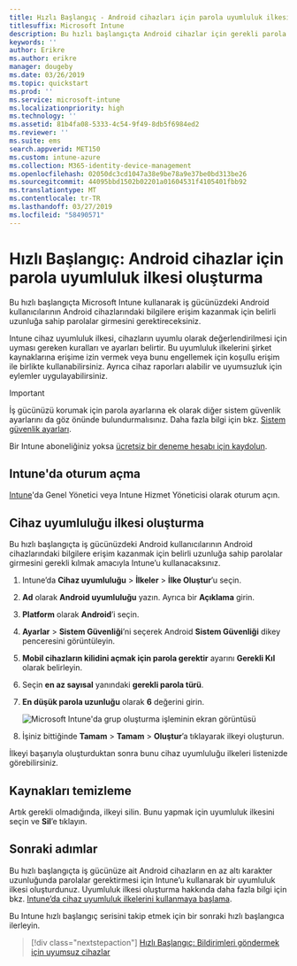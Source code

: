 ```yaml
---
title: Hızlı Başlangıç - Android cihazları için parola uyumluluk ilkesi oluşturma
titlesuffix: Microsoft Intune
description: Bu hızlı başlangıçta Android cihazlar için gerekli parola uzunluğunu ayarlamak için Microsoft Intune’u kullanacaksınız.
keywords: ''
author: Erikre
ms.author: erikre
manager: dougeby
ms.date: 03/26/2019
ms.topic: quickstart
ms.prod: ''
ms.service: microsoft-intune
ms.localizationpriority: high
ms.technology: ''
ms.assetid: 81b4fa08-5333-4c54-9f49-8db5f6984ed2
ms.reviewer: ''
ms.suite: ems
search.appverid: MET150
ms.custom: intune-azure
ms.collection: M365-identity-device-management
ms.openlocfilehash: 02050dc3cd1047a38e9be78a9e37be0bd313be26
ms.sourcegitcommit: 44095bbd1502b02201a01604531f4105401fbb92
ms.translationtype: MT
ms.contentlocale: tr-TR
ms.lasthandoff: 03/27/2019
ms.locfileid: "58490571"
---
```

# <a name="quickstart-create-a-password-compliance-policy-for-android-devices"></a>Hızlı Başlangıç: Android cihazlar için parola uyumluluk ilkesi oluşturma

Bu hızlı başlangıçta Microsoft Intune kullanarak iş gücünüzdeki Android kullanıcılarının Android cihazlarındaki bilgilere erişim kazanmak için belirli uzunluğa sahip parolalar girmesini gerektireceksiniz. 

Intune cihaz uyumluluk ilkesi, cihazların uyumlu olarak değerlendirilmesi için uyması gereken kuralları ve ayarları belirtir. Bu uyumluluk ilkelerini şirket kaynaklarına erişime izin vermek veya bunu engellemek için koşullu erişim ile birlikte kullanabilirsiniz. Ayrıca cihaz raporları alabilir ve uyumsuzluk için eylemler uygulayabilirsiniz.

> [!IMPORTANT]
> İş gücünüzü korumak için parola ayarlarına ek olarak diğer sistem güvenlik ayarlarını da göz önünde bulundurmalısınız. Daha fazla bilgi için bkz. [Sistem güvenlik ayarları](compliance-policy-create-android-for-work.md#system-security-settings).

Bir Intune aboneliğiniz yoksa [ücretsiz bir deneme hesabı için kaydolun](free-trial-sign-up.md).

## <a name="sign-in-to-intune"></a>Intune'da oturum açma

[Intune](https://aka.ms/intuneportal)'da Genel Yönetici veya Intune Hizmet Yöneticisi olarak oturum açın. 

## <a name="create-a-device-compliance-policy"></a>Cihaz uyumluluğu ilkesi oluşturma

Bu hızlı başlangıçta iş gücünüzdeki Android kullanıcılarının Android cihazlarındaki bilgilere erişim kazanmak için belirli uzunluğa sahip parolalar girmesini gerekli kılmak amacıyla Intune’u kullanacaksınız.

1. Intune’da **Cihaz uyumluluğu** > **İlkeler** > **İlke Oluştur**’u seçin.
2. **Ad** olarak **Android uyumluluğu** yazın. Ayrıca bir **Açıklama** girin.
3. **Platform** olarak **Android**’i seçin. 
4. **Ayarlar** > **Sistem Güvenliği**’ni seçerek Android **Sistem Güvenliği** dikey penceresini görüntüleyin.
5. **Mobil cihazların kilidini açmak için parola gerektir** ayarını **Gerekli Kıl** olarak belirleyin.
6. Seçin **en az sayısal** yanındaki **gerekli parola türü**.
7. **En düşük parola uzunluğu** olarak **6** değerini girin. 

    ![Microsoft Intune'da grup oluşturma işleminin ekran görüntüsü](media/quickstart-set-password-length-android/quickstart-set-password-length-android-01.png)

7. İşiniz bittiğinde **Tamam** > **Tamam** > **Oluştur**’a tıklayarak ilkeyi oluşturun.

İlkeyi başarıyla oluşturduktan sonra bunu cihaz uyumluluğu ilkeleri listenizde görebilirsiniz. 

## <a name="clean-up-resources"></a>Kaynakları temizleme

Artık gerekli olmadığında, ilkeyi silin. Bunu yapmak için uyumluluk ilkesini seçin ve **Sil**’e tıklayın.

## <a name="next-steps"></a>Sonraki adımlar

Bu hızlı başlangıçta iş gücünüze ait Android cihazların en az altı karakter uzunluğunda parolalar gerektirmesi için Intune’u kullanarak bir uyumluluk ilkesi oluşturdunuz. Uyumluluk ilkesi oluşturma hakkında daha fazla bilgi için bkz. [Intune’da cihaz uyumluluk ilkelerini kullanmaya başlama](device-compliance-get-started.md).

Bu Intune hızlı başlangıç serisini takip etmek için bir sonraki hızlı başlangıca ilerleyin.

> [!div class="nextstepaction"]
> [Hızlı Başlangıç: Bildirimleri göndermek için uyumsuz cihazlar](quickstart-send-notification.md)
